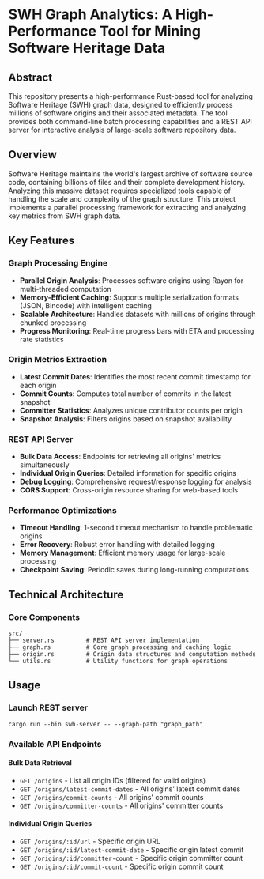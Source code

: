 # SWH Graph Analytics: A High-Performance Tool for Mining Software Heritage Data

## Abstract

This repository presents a high-performance Rust-based tool for analyzing Software Heritage (SWH) graph data, designed to efficiently process millions of software origins and their associated metadata. The tool provides both command-line batch processing capabilities and a REST API server for interactive analysis of large-scale software repository data.

## Overview

Software Heritage maintains the world's largest archive of software source code, containing billions of files and their complete development history. Analyzing this massive dataset requires specialized tools capable of handling the scale and complexity of the graph structure. This project implements a parallel processing framework for extracting and analyzing key metrics from SWH graph data.

## Key Features

### Graph Processing Engine
- **Parallel Origin Analysis**: Processes software origins using Rayon for multi-threaded computation
- **Memory-Efficient Caching**: Supports multiple serialization formats (JSON, Bincode) with intelligent caching
- **Scalable Architecture**: Handles datasets with millions of origins through chunked processing
- **Progress Monitoring**: Real-time progress bars with ETA and processing rate statistics

### Origin Metrics Extraction
- **Latest Commit Dates**: Identifies the most recent commit timestamp for each origin
- **Commit Counts**: Computes total number of commits in the latest snapshot
- **Committer Statistics**: Analyzes unique contributor counts per origin
- **Snapshot Analysis**: Filters origins based on snapshot availability

### REST API Server
- **Bulk Data Access**: Endpoints for retrieving all origins' metrics simultaneously
- **Individual Origin Queries**: Detailed information for specific origins
- **Debug Logging**: Comprehensive request/response logging for analysis
- **CORS Support**: Cross-origin resource sharing for web-based tools

### Performance Optimizations
- **Timeout Handling**: 1-second timeout mechanism to handle problematic origins
- **Error Recovery**: Robust error handling with detailed logging
- **Memory Management**: Efficient memory usage for large-scale processing
- **Checkpoint Saving**: Periodic saves during long-running computations

## Technical Architecture

### Core Components

```
src/
├── server.rs         # REST API server implementation
├── graph.rs          # Core graph processing and caching logic
├── origin.rs         # Origin data structures and computation methods
└── utils.rs          # Utility functions for graph operations
```

## Usage

### Launch REST server
```
cargo run --bin swh-server -- --graph-path "graph_path"
```

### Available API Endpoints

#### Bulk Data Retrieval
- `GET /origins` - List all origin IDs (filtered for valid origins)
- `GET /origins/latest-commit-dates` - All origins' latest commit dates
- `GET /origins/commit-counts` - All origins' commit counts  
- `GET /origins/committer-counts` - All origins' committer counts

#### Individual Origin Queries
- `GET /origins/:id/url` - Specific origin URL
- `GET /origins/:id/latest-commit-date` - Specific origin latest commit
- `GET /origins/:id/committer-count` - Specific origin committer count
- `GET /origins/:id/commit-count` - Specific origin commit count